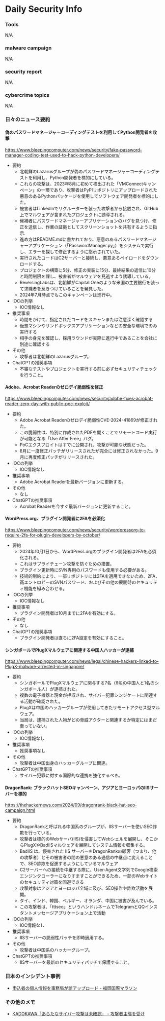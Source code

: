 # Daily Security Info

### Tools
N/A

### malware campaign
N/A

### security report
N/A

### cybercrime topics
N/A

### 日々のニュース要約

#### 偽のパスワードマネージャーコーディングテストを利用してPython開発者を攻撃
https://www.bleepingcomputer.com/news/security/fake-password-manager-coding-test-used-to-hack-python-developers/

- 要約
    - 北朝鮮のLazarusグループが偽のパスワードマネージャーコーディングテストを利用し、Python開発者を標的にしている。
    - これらの攻撃は、2023年8月に初めて検出された「VMConnectキャンペーン」の一環であり、攻撃者はPyPIリポジトリにアップロードされた悪意のあるPythonパッケージを使用してソフトウェア開発者を標的にした。
    - 被害者はLinkedInでリクルーターを装った攻撃者から接触され、GitHub上でマルウェアが含まれたプロジェクトに誘導される。
    - 候補者にパスワードマネージャーアプリケーションのバグを見つけ、修正を送信し、作業の証拠としてスクリーンショットを共有するように指示.
    - 進め方はREADME.mdに書かれており、悪意のあるパスワードマネージャーアプリケーション（「PasswordManager.py」）をシステムで実行し、エラーを探して修正するように指示されていた。
    - 実行されたコードはC2サーバーと接続し、悪意あるペイロードをダウンロードする。
    - プロジェクトの構築に5分、修正の実装に15分、最終結果の返信に10分と時間制限を課し、被害者がマルウェアを見逃すよう誘導している。
    - ReversingLabsは、北朝鮮がCapital Oneのような米国の主要銀行を装って求職者を惹きつけていることを発見した。
    - 2024年7月時点でもこのキャンペーンは進行中。
- IOCの列挙
    - IOC情報なし
- 推奨事項
    - 時間をかけて、指定されたコードをスキャンまたは注意深く確認する
    - 仮想マシンやサンドボックスアプリケーションなどの安全な環境でのみ実行する
    - 相手の身元を確認し、採用ラウンドが実際に進行中であることを会社に別途に確認する
- その他
    - 攻撃者は北朝鮮のLazarusグループ。
- ChatGPTの推奨事項
    - 不審なテストやプロジェクトを実行する前に必ずセキュリティチェックを行うこと。

#### Adobe、Acrobat Readerのゼロデイ脆弱性を修正
https://www.bleepingcomputer.com/news/security/adobe-fixes-acrobat-reader-zero-day-with-public-poc-exploit/

- 要約
    - Adobe Acrobat Readerのゼロデイ脆弱性CVE-2024-41869が修正された。
    - この脆弱性は、特別に作成されたPDFを開くことでリモートコード実行が可能となる「Use After Free」バグ。
    - PoCエクスプロイトはすでに公開され、攻撃が可能な状態だった。
    - 8月に一度修正パッチがリリースされたが完全には修正されなかった。9月に再度修正パッチがリリースされた。
- IOCの列挙
    - IOC情報なし
- 推奨事項
    - Adobe Acrobat Readerを最新バージョンに更新する。
- その他
    - なし
- ChatGPTの推奨事項
    - Acrobat Readerを今すぐ最新バージョンに更新すること。

#### WordPress.org、プラグイン開発者に2FAを必須化
https://www.bleepingcomputer.com/news/security/wordpressorg-to-require-2fa-for-plugin-developers-by-october/

- 要約
    - 2024年10月1日から、WordPress.orgのプラグイン開発者は2FAを必須化される。
    - これはサプライチェーン攻撃を防ぐための措置。
    - プラグイン更新時にSVN専用のパスワードも使用する必要がある。
    - 技術的制約により、一部リポジトリには2FAを適用できないため、2FA、高エントロピーのSVNパスワード、およびその他の展開時のセキュリティ機能を組み合わせる。
- IOCの列挙
    - IOC情報なし
- 推奨事項
    - プラグイン開発者は10月までに2FAを有効にする。
- その他
    - なし
- ChatGPTの推奨事項
    - プラグイン開発者は直ちに2FA設定を有効にすること。

#### シンガポールでPlugXマルウェアに関連する中国人ハッカーが逮捕
https://www.bleepingcomputer.com/news/legal/chinese-hackers-linked-to-PlugX-malware-arrested-in-singapore/

- 要約
    - シンガポールでPlugXマルウェアに関与する7名（6名の中国人と1名のシンガポール人）が逮捕された。
    - 複数の電子機器と現金が押収され、サイバー犯罪シンジケートに関連する活動が確認された。
    - PlugXは中国のハッカーグループが使用してきたリモートアクセス型マルウェア。
    - 当局は、逮捕された人物がどの脅威アクターと関連するか特定にはまだ至っていない。
- IOCの列挙
    - IOC情報なし
- 推奨事項
    - 推奨事項なし
- その他
    - 攻撃者は中国出身のハッカーグループに関連。
- ChatGPTの推奨事項
    - サイバー犯罪に対する国際的な連携を強化するべき。

#### DragonRank: ブラックハットSEOキャンペーン、アジアとヨーロッパのIISサーバーを標的
https://thehackernews.com/2024/09/dragonrank-black-hat-seo-campaign.html

- 要約
    - DragonRankと呼ばれる中国系のグループが、IISサーバーを使いSEO詐欺を行っている。
    - 攻撃者は標的のWebサーバ(IIS)を侵害してWebシェルを展開し、そこからPlugXやBadIISマルウェアを展開してシステム情報を収集する。
    - BadIIS は、侵害された IIS サーバーをDragonRankの顧客（つまり、他の攻撃者）とその被害者の間の悪意のある通信の中継点に変えることで、SEO詐欺を促進するようにしているマルウェア
    - C2サーバーへの接続を中継する際に、User-Agent文字列でGoogle検索エンジンクローラーになりすますことができるため、一部のWebサイトのセキュリティ対策を回避できる
    - 攻撃対象はアジアとヨーロッパ全域に及び、SEO操作や詐欺活動を展開。
    - タイ、インド、韓国、ベルギー、オランダ、中国に被害が及んでいる。
    - この攻撃者は、「tttseo」というハンドルネームでTelegramとQQインスタントメッセージアプリケーション上で活動
- IOCの列挙
    - IOC情報なし
- 推奨事項
    - IISサーバーの脆弱性パッチを即時適用する。
- その他
    - 攻撃者は中国系のハッカーグループ。
- ChatGPTの推奨事項
    - IISサーバーを最新のセキュリティパッチで保護すること。

### 日本のインシデント事例
- [申込者の個人情報を事務局が誤アップロード - 福岡国際マラソン](https://www.security-next.com/161786)

### その他のメモ
- [KADOKAWA「あらたなサイバー攻撃は未確認」 - 攻撃者主張を受け](https://www.security-next.com/161774)